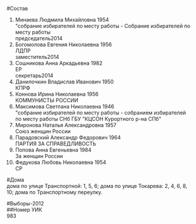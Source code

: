 #Состав  
1. Минаева Людмила Михайловна 1954  
    "собрание избирателей по месту работы - Собрание избирателей по месту работы  
    председатель2014  
2. Богомолова Евгения Николаевна 1956  
    ЛДПР  
    заместитель2014  
3. Сошникова Анна Аркадьевна 1982  
    ЕР  
    секретарь2014  
4. Данилочкин Владислав Иванович 1950  
    КПРФ  
5. Коннова Ирина Николаевна 1956  
    КОММУНИСТЫ РОССИИ  
6. Максимова Светлана Николаевна 1946  
    "собрание избирателей по месту работы - собранием избирателей по месту работы СНб ГБУ "КЦСОН Курортного р-на СПб"  
7. Миронова Наталья Александровна 1957  
    Союз женщин России  
8. Парадовский Александр Федорович 1964  
    ПАРТИЯ ЗА СПРАВЕДЛИВОСТЬ  
9. Попова Анна Евгеньевна 1984  
    За женщин России  
10. Федукова Любовь Николаевна 1954  
    СР  
  
#Дома  
дома по улице Транспортной: 1, 5, 6; дома по улице Токарева: 2, 4, 6, 8, 10; дома по Транспортному переулку.  
  
#Выборы-2012  
##Номер УИК  
983  
